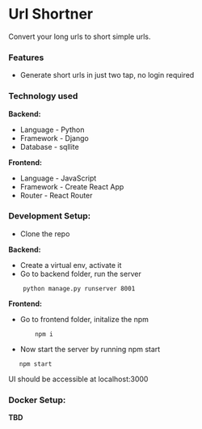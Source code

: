 # Url Shortner
Convert your long urls to short simple urls.

### Features
- Generate short urls in just two tap, no login required

### Technology used
**Backend:**
- Language - Python
- Framework - Django
- Database - sqllite

**Frontend:**
- Language - JavaScript
- Framework - Create React App
- Router - React Router

### Development Setup:
- Clone the repo

**Backend:**
- Create a virtual env, activate it
- Go to backend folder, run the server
```
    python manage.py runserver 8001
```
**Frontend:**
- Go to frontend folder, initalize the npm
    ```
        npm i
    ```
- Now start the server by running npm start
 ```
    npm start
 ```
UI should be accessible at localhost:3000

### Docker Setup:
**TBD**